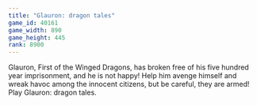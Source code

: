 ```yaml
---
title: "Glauron: dragon tales"
game_id: 40161
game_width: 890
game_height: 445
rank: 8900
---
```

Glauron, First of the Winged Dragons, has broken free of his five hundred year imprisonment, and he is not happy! Help him avenge himself and wreak havoc among the innocent citizens, but be careful, they are armed! Play Glauron: dragon tales.